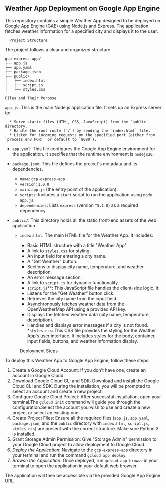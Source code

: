 ## Weather App Deployment on Google App Engine

This repository contains a simple Weather App designed to be deployed on Google App Engine (GAE) using Node.js and Express. The application fetches weather information for a specified city and displays it to the user.

      Project Structure 

The project follows a clear and organized structure:

```
gcp-express-app/
├── app.js
├── app.yaml
├── package.json
├── public/
│   ├── index.html
│   ├── script.js
│   └── styles.css
```

    Files and Their Purpose

  `app.js`: This is the main Node.js application file. It sets up an Express server to:

      * Serve static files (HTML, CSS, JavaScript) from the `public` directory.
      * Handle the root route (`/`) by sending the `index.html` file.
      * Listen for incoming requests on the specified port (either from `process.env.PORT` or default to `8080`).

  * `app.yaml`: This file configures the Google App Engine environment for the application. It specifies that the runtime environment is `nodejs20`.

  * `package.json`: This file defines the project's metadata and its dependencies.

      * `name`: `gcp-express-app` 
      * `version`: `1.0.0`
      * `main`: `app.js` (the entry point of the application).
      * `scripts`: Includes a `start` script to run the application using `node app.js`.
      * `dependencies`: Lists `express` (version `^5.1.0`) as a required dependency.

  * `public/`: This directory holds all the static front-end assets of the web application.

      * `index.html`: The main HTML file for the Weather App. It includes:
          * Basic HTML structure with a title "Weather App".
          * A link to `styles.css` for styling.
          * An input field for entering a city name.
          * A "Get Weather" button.
          * Sections to display city name, temperature, and weather description.
          * An error message section.
          * A link to `script.js` for dynamic functionality.
          * `script.js`**: This JavaScript file handles the client-side logic. It:
          * Listens for the "Get Weather" button click.
          * Retrieves the city name from the input field.
          * Asynchronously fetches weather data from the OpenWeatherMap API using a provided API key.
          * Displays the fetched weather data (city name, temperature, description).
          * Handles and displays error messages if a city is not found.
      *`styles.css`: This CSS file provides the styling for the Weather App's user interface. It includes styles for the body, container, input fields, buttons, and weather information display.

          Deployment Steps

To deploy this Weather App to Google App Engine, follow these steps:

1. Create a Google Cloud Account: If you don't have one, create an account in Google Cloud.
2. Download Google Cloud CLI and SDK: Download and install the Google Cloud CLI and SDK. During the installation, you will be prompted to select an account and create a new project.
3.  Configure Google Cloud Project: After successful installation, open your terminal.The `gcloud init` command will guide you through the configuration.Select the account you wish to use and create a new project or select an existing one.
4. Create Project Files: Ensure all the required files (`app.js`, `app.yaml`, `package.json`, and the `public` directory with `index.html`, `script.js`, `styles.css`) are present with the correct structure. Make sure Python 3 is installed.
5.  Grant Storage Admin Permission: Give "Storage Admin" permission to your Google Cloud project to allow deployment to Google Cloud.
6.  *Deploy the Application*: Navigate to the `gcp-express-app` directory in your terminal and run the command `gcloud app deploy`.
7.  *Browse the Application*: Once deployed, run `gcloud app browse` in your terminal to open the application in your default web browser.

The application will then be accessible via the provided Google App Engine URL.
